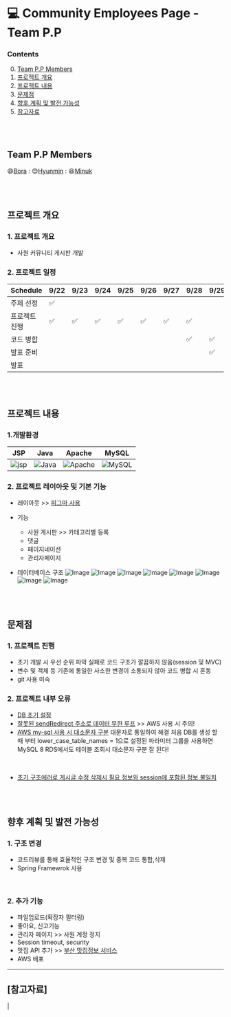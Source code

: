 # :computer: Community Employees Page - Team P.P

### 



### Contents

0. [Team P.P Members](#team-p.p-members)
1. [프로젝트 개요](#프로젝트-개요)
2. [프로젝트 내용](#프로젝트-내용)
3. [문제점](#문제점)
4. [향후 계획 및 발전 가능성](#향후-계획-및-발전-가능성)
5. [참고자료](#참고자료)

<br/><br/>

## Team P.P Members
[Bora]:https://github.com/Bora0k
[Hyunmin]:https://github.com/hyunminini
[Minuk]:https://github.com/poviea

:smile:[Bora] : :blush:[Hyunmin] : :laughing:[Minuk] 

<br/><br/>

## 프로젝트 개요
 ### 1. 프로젝트 개요
  - 사원 커뮤니티 게시판 개발

 ### 2. 프로젝트 일정
| Schedule | 9/22 | 9/23 | 9/24 | 9/25 | 9/26 | 9/27 | 9/28 |  9/29 |  9/30 |
| ----- | ----- | ----- | ----- | ----- | ----- | ----- | ----- | ----- |  ----- | 
| 주제 선정 | :white_check_mark: |  |  |  |  |  |  |  |
| 프로젝트 진행 | :white_check_mark: | :white_check_mark: | :white_check_mark: | :white_check_mark: | :white_check_mark:  | :white_check_mark:  | :white_check_mark:  |  |
| 코드 병합 |  |  |  |  |  |  | :white_check_mark: | :white_check_mark: |  |
| 발표 준비 |  |  |  |  |  |  | | :white_check_mark: |  |
| 발표 |  |  |  |  |  |  |  |  |  :white_check_mark:  |


<br/><br/>

## 프로젝트 내용
 ### 1.개발환경

| JSP | Java |  Apache   |  MySQL   |
| :--------: | :--------: | :------: | :-----: |
|   ![jsp]    |   ![Java]    | ![Apache] | ![MySQL] |

### 2. 프로젝트 레이아웃 및 기본 기능
 [피그마 사용]:https://www.figma.com/file/NSYJHmggBXPuJKYLswrBOM/Java-MiniProject?node-id=0%3A1
- 레이아웃 >> [피그마 사용]
- 기능
  - 사원 게시판 >> 카테고리별 등록
  - 댓글
  - 페이지네이션
  - 관리자페이지

- 데이터베이스 구조
![Image](https://user-images.githubusercontent.com/109777144/192930104-521b9b3d-f18f-40fd-ab72-9533f52e0f70.png)
![Image](https://user-images.githubusercontent.com/109777144/192930840-96ec80cb-fe55-437c-8231-548b646300cf.png)
![Image](https://user-images.githubusercontent.com/109777144/192931015-68fcdc38-da59-4cd0-941a-e5eaf165869f.png)
![Image](https://user-images.githubusercontent.com/109777144/192931338-ceddc402-413c-43fe-b7a1-6fae4574afe5.png)
![Image](https://user-images.githubusercontent.com/109777144/192931257-aa6e2ada-dd1a-4295-bace-da07eaf03b70.png)
![Image](https://user-images.githubusercontent.com/109777144/192931428-b87f40e7-5f49-4913-93e3-98ff7e3e6785.png)
![Image](https://user-images.githubusercontent.com/109777144/192931466-3ccee591-3028-4ba3-aced-a3fcba8e0ef7.png)
![Image](https://user-images.githubusercontent.com/109777144/192942340-3045a025-93c3-4398-a667-98d1dcbe0ac7.png)

<br/><br/>

## 문제점
 ### 1. 프로젝트 진행
  + 초기 개발 시 우선 순위 파악 실패로 코드 구조가 깔끔하지 않음(session 및 MVC)
  + 변수 및 객체 등 기존에 통일한 사소한 변경이 소통되지 않아 코드 병합 시 혼동
  + git 사용 미숙
 
 ### 2. 프로젝트 내부 오류
 [DB 초기 설정]:https://github.com/hyunminini/CommunityPage/issues/41
 [잘못된 sendRedirect 주소로 데이터 무한 루프]:https://github.com/hyunminini/CommunityPage/issues/39
 [AWS my-sql 사용 시 대소문자 구분]:https://github.com/hyunminini/CommunityPage/issues/11
 [초기 구조에러로 게시글 수정 삭제시 필요 정보와 session에 포함된 정보 불일치]:https://github.com/hyunminini/CommunityPage/issues/40
 
 + [DB 초기 설정]
 + [잘못된 sendRedirect 주소로 데이터 무한 루프] >> AWS 사용 시 주의!
 + [AWS my-sql 사용 시 대소문자 구분]
    대문자로 통일하여 해결
    처음 DB를 생성 할 때 부터 lower_case_table_names = 1으로 설정된 파라미터 그룹을 사용하면 MySQL 8 RDS에서도 테이블 조회시 대소문자 구분 잘 된다!

 


 + [초기 구조에러로 게시글 수정 삭제시 필요 정보와 session에 포함된 정보 불일치] 

<br/><br/>

## 향후 계획 및 발전 가능성
 ### 1. 구조 변경
 - 코드리뷰를 통해 효율적인 구조 변경 및 중복 코드 통합,삭제
 - Spring Framewrok 사용
 
 <br/>
  
  ### 2. 추가 기능
  [부산 맛집정보 서비스]:https://www.data.go.kr/data/15063472/openapi.do
  
  - 파일업로드(확장자 필터링)
  - 좋아요, 신고기능
  - 관리자 페이지 >> 사원 계정 정지
  - Session timeout, security
  - 맛집 API 추가 >> [부산 맛집정보 서비스]
  - AWS 배포

  

------------------
## [참고자료]
|



[jsp]: https://cdn-icons-png.flaticon.com/128/29/29540.png
[Java]: https://cdn-icons-png.flaticon.com/128/226/226777.png
[Apache]: https://tomcat.apache.org/res/images/tomcat.png
[MySQL]: https://cdn-icons-png.flaticon.com/128/919/919836.png
